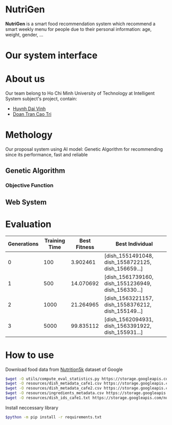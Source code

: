 # NutriGen

**NutriGen** is a smart food recommendation system which recommend a smart weekly menu for people due to their personal information: age, weight, gender, ...

# Our system interface

# About us

Our team belong to Ho Chi Minh University of Technology at Intelligent System subject's project, contain:

-   [Huynh Dai Vinh](https://github.com/02david20)
-   [Doan Tran Cao Tri](https://github.com/tri218138)

# Methology

Our proposal system using AI model: Genetic Algorithm for recommending since its performance, fast and reliable

## Genetic Algorithm

### Objective Function

## Web System

# Evaluation

| Generations | Training Time | Best Fitness | Best Individual                                    |
| ----------- | ------------- | ------------ | -------------------------------------------------- |
| 0           | 100           | 3.902461     | [dish_1551491048, dish_1558722125, dish_156659...] |
| 1           | 500           | 14.070692    | [dish_1561739160, dish_1551236949, dish_156330...] |
| 2           | 1000          | 21.264965    | [dish_1563221157, dish_1558376212, dish_155149...] |
| 3           | 5000          | 99.835112    | [dish_1562094931, dish_1563391922, dish_155931...] |

# How to use

Download food data from [Nutrition5k](https://github.com/google-research-datasets/Nutrition5k) dataset of Google

```bash
$wget -O utils/compute_eval_statistics.py https://storage.googleapis.com/nutrition5k_dataset/nutrition5k_dataset/scripts/compute_eval_statistics.py
$wget -O resources/dish_metadata_cafe1.csv https://storage.googleapis.com/nutrition5k_dataset/nutrition5k_dataset/metadata/dish_metadata_cafe1.csv
$wget -O resources/dish_metadata_cafe2.csv https://storage.googleapis.com/nutrition5k_dataset/nutrition5k_dataset/metadata/dish_metadata_cafe2.csv
$wget -O resources/ingredients_metadata.csv https://storage.googleapis.com/nutrition5k_dataset/nutrition5k_dataset/metadata/ingredients_metadata.csv
$wget -O resources/dish_ids_cafe1.txt https://storage.googleapis.com/nutrition5k_dataset/nutrition5k_dataset/dish_ids/dish_ids_cafe1.txt

```

Install neccessary library

```bash
$python -m pip install -r requirements.txt
```

